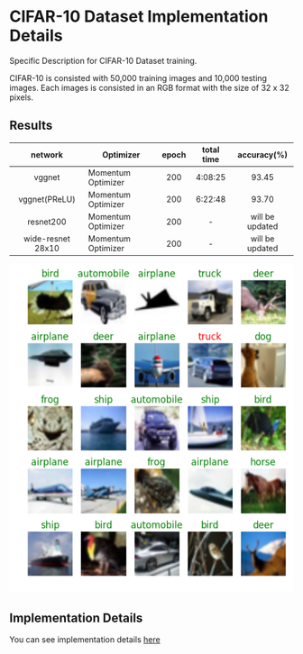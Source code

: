 # CIFAR-10 Dataset Implementation Details
Specific Description for CIFAR-10 Dataset training.

CIFAR-10 is consisted with 50,000 training images and 10,000 testing images.
Each images is consisted in an RGB format with the size of 32 x 32 pixels.

## Results
|      network      | Optimizer          | epoch | total time | accuracy(%)     |
|:-----------------:|--------------------|:-----:|:----------:|:---------------:|
|       vggnet      | Momentum Optimizer |  200  |   4:08:25  | 93.45           |
| vggnet(PReLU)     | Momentum Optimizer |  200  |   6:22:48  | 93.70           |
|      resnet200    | Momentum Optimizer |  200  |      -     | will be updated |
| wide-resnet 28x10 | Momentum Optimizer |  200  |      -     | will be updated |

![alt text](../result/cifar10_result.png "CIFAR-10 Test Results")

## Implementation Details
You can see implementation details [here](../notebook/README.md)
